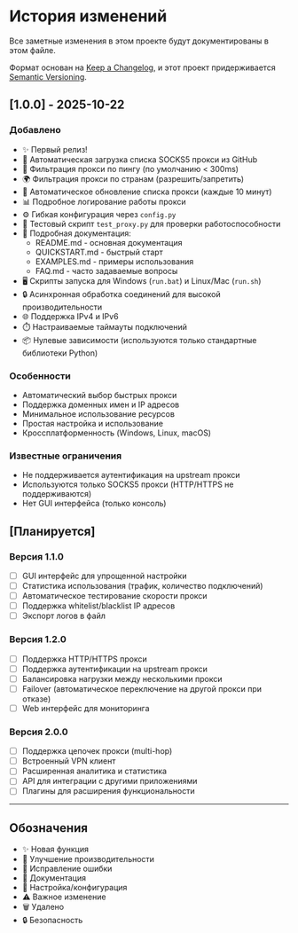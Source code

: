 # История изменений

Все заметные изменения в этом проекте будут документированы в этом файле.

Формат основан на [Keep a Changelog](https://keepachangelog.com/ru/1.0.0/),
и этот проект придерживается [Semantic Versioning](https://semver.org/lang/ru/).

## [1.0.0] - 2025-10-22

### Добавлено
- ✨ Первый релиз!
- 🚀 Автоматическая загрузка списка SOCKS5 прокси из GitHub
- 🎯 Фильтрация прокси по пингу (по умолчанию < 300ms)
- 🌍 Фильтрация прокси по странам (разрешить/запретить)
- 🔄 Автоматическое обновление списка прокси (каждые 10 минут)
- 📊 Подробное логирование работы прокси
- ⚙️ Гибкая конфигурация через `config.py`
- 🧪 Тестовый скрипт `test_proxy.py` для проверки работоспособности
- 📝 Подробная документация:
  - README.md - основная документация
  - QUICKSTART.md - быстрый старт
  - EXAMPLES.md - примеры использования
  - FAQ.md - часто задаваемые вопросы
- 🖥️ Скрипты запуска для Windows (`run.bat`) и Linux/Mac (`run.sh`)
- 🔒 Асинхронная обработка соединений для высокой производительности
- 🌐 Поддержка IPv4 и IPv6
- ⏱️ Настраиваемые таймауты подключений
- 📦 Нулевые зависимости (используются только стандартные библиотеки Python)

### Особенности
- Автоматический выбор быстрых прокси
- Поддержка доменных имен и IP адресов
- Минимальное использование ресурсов
- Простая настройка и использование
- Кроссплатформенность (Windows, Linux, macOS)

### Известные ограничения
- Не поддерживается аутентификация на upstream прокси
- Используются только SOCKS5 прокси (HTTP/HTTPS не поддерживаются)
- Нет GUI интерфейса (только консоль)

## [Планируется]

### Версия 1.1.0
- [ ] GUI интерфейс для упрощенной настройки
- [ ] Статистика использования (трафик, количество подключений)
- [ ] Автоматическое тестирование скорости прокси
- [ ] Поддержка whitelist/blacklist IP адресов
- [ ] Экспорт логов в файл

### Версия 1.2.0
- [ ] Поддержка HTTP/HTTPS прокси
- [ ] Поддержка аутентификации на upstream прокси
- [ ] Балансировка нагрузки между несколькими прокси
- [ ] Failover (автоматическое переключение на другой прокси при отказе)
- [ ] Web интерфейс для мониторинга

### Версия 2.0.0
- [ ] Поддержка цепочек прокси (multi-hop)
- [ ] Встроенный VPN клиент
- [ ] Расширенная аналитика и статистика
- [ ] API для интеграции с другими приложениями
- [ ] Плагины для расширения функциональности

---

## Обозначения

- ✨ Новая функция
- 🚀 Улучшение производительности
- 🐛 Исправление ошибки
- 📝 Документация
- 🔧 Настройка/конфигурация
- ⚠️ Важное изменение
- 🗑️ Удалено
- 🔒 Безопасность

